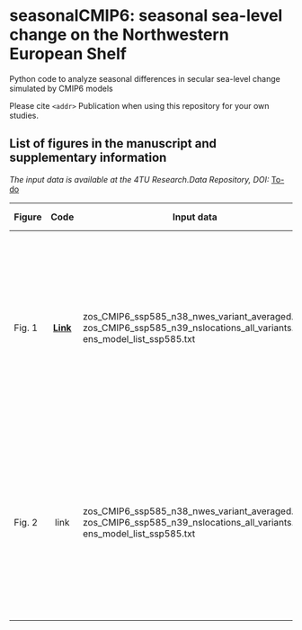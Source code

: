 # seasonalCMIP6: seasonal sea-level change on the Northwestern European Shelf
 Python code to analyze seasonal differences in secular sea-level change simulated by CMIP6 models

Please cite
`<addr>` Publication
when using this repository for your own studies.

## List of figures in the manuscript and supplementary information
*The input data is available at the 4TU Research.Data Repository, DOI:* [To-do](http://github.com)

| Figure | Code | Input data | Brief description |
| ------------- |:-------------:| -----| -----|
| Fig. 1 | [**Link**](https://github.com/Timh37/seasonalCMIP6/blob/main/code_for_figures/Fig1_dSSLA/cmip6_plot_dSSLA.py) | zos_CMIP6_ssp585_n38_nwes_variant_averaged.nc, zos_CMIP6_ssp585_n39_nslocations_all_variants.nc, ens_model_list_ssp585.txt | ensemble mean dSSLA for SSP5-8.5, 2081-2100 relative to 1995-2014, maps; and multi-model distributions at 8 example coatal locations |
| Fig. 2 | link | zos_CMIP6_ssp585_n38_nwes_variant_averaged.nc, zos_CMIP6_ssp585_n39_nslocations_all_variants.nc, ens_model_list_ssp585.txt | ensemble mean dSSLA for SSP5-8.5, 2081-2100 relative to 1995-2014, maps; and multi-model distributions at 8 example coatal locations |
